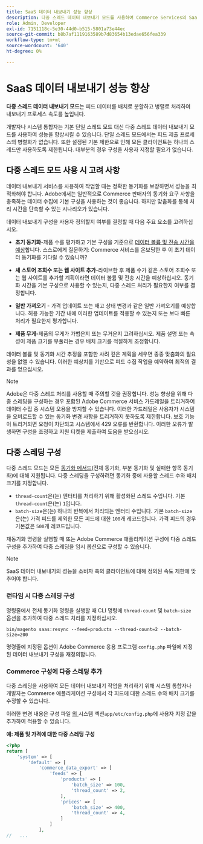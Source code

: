 ```yaml
---
title: SaaS 데이터 내보내기 성능 향상
description: 다중 스레드 데이터 내보내기 모드를 사용하여 Commerce Services의 SaaS 데이터 내보내기 성능을 향상시키는 방법에 대해 알아봅니다.
role: Admin, Developer
exl-id: 7151118c-5e30-44d0-b515-5801a73e44ec
source-git-commit: b8b7af1119163589b7d83654b13edae656fea339
workflow-type: tm+mt
source-wordcount: '640'
ht-degree: 0%

---
```


# SaaS 데이터 내보내기 성능 향상

**다중 스레드 데이터 내보내기 모드**&#x200B;는 피드 데이터를 배치로 분할하고 병렬로 처리하여 내보내기 프로세스 속도를 높입니다.

개발자나 시스템 통합자는 기본 단일 스레드 모드 대신 다중 스레드 데이터 내보내기 모드를 사용하여 성능을 향상시킬 수 있습니다. 단일 스레드 모드에서는 피드 제출 프로세스의 병렬화가 없습니다. 또한 설정된 기본 제한으로 인해 모든 클라이언트는 하나의 스레드만 사용하도록 제한됩니다. 대부분의 경우 구성을 사용자 지정할 필요가 없습니다.

## 다중 스레드 모드 사용 시 고려 사항

데이터 내보내기 서비스를 사용하여 작업할 때는 정확한 동기화를 보장하면서 성능을 최적화해야 합니다.
Adobe에서는 일반적으로 Commerce 판매자의 동기화 요구 사항을 충족하는 데이터 수집에 기본 구성을 사용하는 것이 좋습니다. 하지만 맞춤화를 통해 처리 시간을 단축할 수 있는 시나리오가 있습니다.

데이터 내보내기 구성을 사용자 정의할지 여부를 결정할 때 다음 주요 요소를 고려하십시오.

- **초기 동기화**-제품 수를 평가하고 기본 구성을 기준으로 [데이터 볼륨 및 전송 시간을 예상](estimate-data-volume-sync-time.md)합니다. 스스로에게 질문하기: Commerce 서비스를 온보딩한 후 이 초기 데이터 동기화를 기다릴 수 있습니까?

- **새 스토어 조회수 또는 웹 사이트 추가**-라이브한 후 제품 수가 같은 스토어 조회수 또는 웹 사이트를 추가할 계획이라면 데이터 볼륨 및 전송 시간을 예상하십시오. 동기화 시간을 기본 구성으로 사용할 수 있는지, 다중 스레드 처리가 필요한지 여부를 결정합니다.

- **일반 가져오기** - 가격 업데이트 또는 재고 상태 변경과 같은 일반 가져오기를 예상합니다. 허용 가능한 기간 내에 이러한 업데이트를 적용할 수 있는지 또는 보다 빠른 처리가 필요한지 평가합니다.

- **제품 무게**-제품의 무게가 가볍은지 또는 무거운지 고려하십시오. 제품 설명 또는 속성이 제품 크기를 부풀리는 경우 배치 크기를 적절하게 조정합니다.

데이터 볼륨 및 동기화 시간 추정을 포함한 사려 깊은 계획을 세우면 종종 맞춤화의 필요성을 없앨 수 있습니다. 이러한 예상치를 기반으로 피드 수집 작업을 예약하여 최적의 결과를 얻으십시오.

>[!NOTE]
>
>Adobe은 다중 스레드 처리를 사용할 때 주의할 것을 권장합니다. 성능 향상을 위해 다중 스레딩을 구성하는 경우 포함된 Adobe Commerce 서비스 가드레일을 트리거하여 데이터 수집 중 시스템 오용을 방지할 수 있습니다. 이러한 가드레일은 사용자가 시스템을 오버로드할 수 있는 동기화 변경 사항을 트리거하지 못하도록 제한합니다. 보호 기능이 트리거되면 요청이 차단되고 시스템에서 429 오류를 반환합니다. 이러한 오류가 발생하면 구성을 조정하고 지원 티켓을 제출하여 도움을 받으십시오.

## 다중 스레딩 구성

다중 스레드 모드는 모든 [동기화 메서드](data-synchronization.md#synchronization-process)(전체 동기화, 부분 동기화 및 실패한 항목 동기화)에 대해 지원됩니다. 다중 스레딩을 구성하려면 동기화 중에 사용할 스레드 수와 배치 크기를 지정합니다.

- `thread-count`은(는) 엔터티를 처리하기 위해 활성화된 스레드 수입니다. 기본 `thread-count`은(는) `1`입니다.
- `batch-size`은(는) 하나의 반복에서 처리되는 엔터티 수입니다. 기본 `batch-size`은(는) 가격 피드를 제외한 모든 피드에 대한 `100`개 레코드입니다. 가격 피드의 경우 기본값은 `500`개 레코드입니다.

재동기화 명령을 실행할 때 또는 Adobe Commerce 애플리케이션 구성에 다중 스레드 구성을 추가하여 다중 스레딩을 임시 옵션으로 구성할 수 있습니다.

>[!NOTE]
>
>SaaS 데이터 내보내기의 성능을 소비자 측의 클라이언트에 대해 정의된 속도 제한에 맞추어야 합니다.

### 런타임 시 다중 스레딩 구성

명령줄에서 전체 동기화 명령을 실행할 때 CLI 명령에 `thread-count` 및 `batch-size` 옵션을 추가하여 다중 스레드 처리를 지정하십시오.

```
bin/magento saas:resync --feed=products --thread-count=2 --batch-size=200
```

명령줄에 지정된 옵션이 Adobe Commerce 응용 프로그램 `config.php` 파일에 지정된 데이터 내보내기 구성을 재정의합니다.

### Commerce 구성에 다중 스레딩 추가

다중 스레딩을 사용하여 모든 데이터 내보내기 작업을 처리하기 위해 시스템 통합자나 개발자는 Commerce 애플리케이션 구성에서 각 피드에 대한 스레드 수와 배치 크기를 수정할 수 있습니다.

이러한 변경 내용은 구성 파일 [의 ](https://experienceleague.adobe.com/en/docs/commerce-operations/configuration-guide/files/config-reference-configphp#system)시스템 섹션`app/etc/config.php`에 사용자 지정 값을 추가하여 적용할 수 있습니다.

**예: 제품 및 가격에 대한 다중 스레딩 구성**

```php
<?php
return [
    'system' => [
        'default' => [
            'commerce_data_export' => [
                'feeds' => [
                    'products' => [
                        'batch_size' => 100,
                        'thread_count' => 2,
                    ],
                    'prices' => [
                        'batch_size' => 400,
                        'thread_count' => 4,
                    ]
                ]
            ],
//   ...
```
